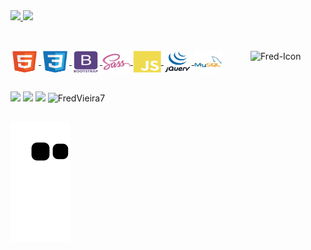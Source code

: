  <div>
  <a href="https://github.com/FredVieira7">
  <img height="175em" src="https://github-readme-stats.vercel.app/api?username=FredVieira7&show_icons=true&theme=synthwave&include_all_commits=true&count_private=true"/>
  <img height="175em" src="https://github-readme-stats.vercel.app/api/top-langs/?username=FredVieira7&layout=compact&langs_count=7&theme=synthwave"/>
</div>
  
  ##
  
<div style="display: inline_block"><br>
  <img align="center" alt="Fred-HTML" height="35" width="45" src="https://raw.githubusercontent.com/devicons/devicon/master/icons/html5/html5-original.svg">
  <img align="center" alt="Fred-CSS" height="35" width="45" src="https://raw.githubusercontent.com/devicons/devicon/master/icons/css3/css3-original.svg">
  <img align="center" alt="Fred-BOOTSTRAP" height="35" width="45" src="https://github.com/devicons/devicon/blob/master/icons/bootstrap/bootstrap-plain-wordmark.svg">
  <img align="center" alt="Fred-SASS" height="35" width="45" src="https://github.com/devicons/devicon/blob/master/icons/sass/sass-original.svg">
  <img align="center" alt="Fred-JS" height="35" width="45" src="https://raw.githubusercontent.com/devicons/devicon/master/icons/javascript/javascript-plain.svg">
  <img align="center" alt="Fred-JQUERY" height="35" width="45" src="https://github.com/devicons/devicon/blob/master/icons/jquery/jquery-original-wordmark.svg">
  <img align="center" alt="Fred-MYSQL" height="35" width="45" src="https://github.com/devicons/devicon/blob/master/icons/mysql/mysql-original-wordmark.svg">
  <img align="right" height="120" width="120" alt="Fred-Icon" src="https://cdn.discordapp.com/attachments/574373632982384660/863524162328592394/Perfil_Mo_-_icon.png">
</div>
 
  
 ##
  
  
<div> 
<a href="https://www.twitch.tv/xobelisco" target="_blank"><img src="https://img.shields.io/badge/Twitch-9146FF?style=for-the-badge&logo=twitch&logoColor=white" target="_blank"></a>
  <a href = "mailto:fredvieira0709@gmail.com"><img src="https://img.shields.io/badge/-Gmail-%23333?style=for-the-badge&logo=gmail&logoColor=white" target="_blank"></a>
  <a href="https://www.linkedin.com/in/fredvieira7/" target="_blank"><img src="https://img.shields.io/badge/-LinkedIn-%230077B5?style=for-the-badge&logo=linkedin&logoColor=white" target="_blank"></a> 
  <img src="https://komarev.com/ghpvc/?username=FredVieira7&color=blue" alt="FredVieira7" />
  
  ##
  
  ![Snake animation](https://github.com/rafaballerini/rafaballerini/blob/output/github-contribution-grid-snake.svg)
</div>
